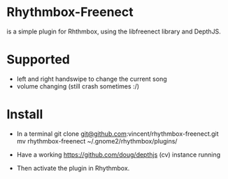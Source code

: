 # Rhythmbox-Freenect
is a simple plugin for Rhthmbox, using the libfreenect library and DepthJS.

# Supported
* left and right handswipe to change the current song
* volume changing (still crash sometimes :/)

# Install
 * In a terminal
	git clone git@github.com:vincent/rhythmbox-freenect.git
	mv rhythmbox-freenect ~/.gnome2/rhythmbox/plugins/

 * Have a working https://github.com/doug/depthjs (cv) instance running
 * Then activate the plugin in Rhythmbox.
